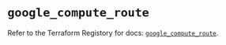 # `google_compute_route`

Refer to the Terraform Registory for docs: [`google_compute_route`](https://registry.terraform.io/providers/hashicorp/google-beta/4.64.0/docs/resources/google_compute_route).
